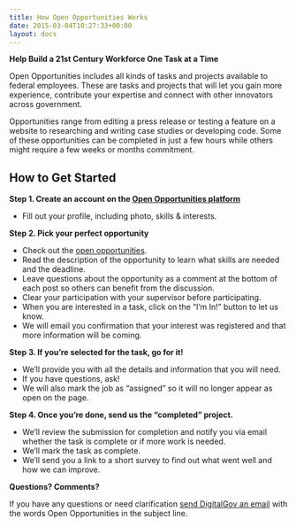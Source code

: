 ```yaml
---
title: How Open Opportunities Works
date: 2015-03-04T10:27:33+00:00
layout: docs
---
```


**Help Build a 21st Century Workforce One Task at a Time**

Open Opportunities includes all kinds of tasks and projects available to federal employees. These are tasks and projects that will let you gain more experience, contribute your expertise and connect with other innovators across government.

Opportunities range from editing a press release or testing a feature on a website to researching and writing case studies or developing code. Some of these opportunities can be completed in just a few hours while others might require a few weeks or months commitment.

## How to Get Started

**Step 1. Create an account on the [Open Opportunities platform](https://openopps.digitalgov.gov/)**

  * Fill out your profile, including photo, skills & interests.

**Step 2. Pick your perfect opportunity**

  * Check out the [open opportunities](https://openopps.digitalgov.gov/tasks).
  * Read the description of the opportunity to learn what skills are needed and the deadline.
  * Leave questions about the opportunity as a comment at the bottom of each post so others can benefit from the discussion.
  * Clear your participation with your supervisor before participating.
  * When you are interested in a task, click on the “I’m In!” button to let us know.
  * We will email you confirmation that your interest was registered and that more information will be coming.

**Step 3. If you’re selected for the task, go for it!**

  * We’ll provide you with all the details and information that you will need.
  * If you have questions, ask!
  * We will also mark the job as “assigned” so it will no longer appear as open on the page.

**Step 4. Once you’re done, send us the “completed” project.**

  * We’ll review the submission for completion and notify you via email whether the task is complete or if more work is needed.
  * We’ll mark the task as complete.
  * We’ll send you a link to a short survey to find out what went well and how we can improve.

**Questions? Comments?**
  
If you have any questions or need clarification [send DigitalGov an email](mailto:digitalgov@gsa.gov) with the words Open Opportunities in the subject line.